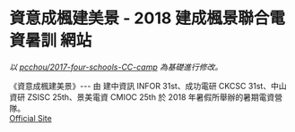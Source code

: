 # 資意成楓建美景 - 2018 建成楓景聯合電資暑訓 網站
*以 [pcchou/2017-four-schools-CC-camp](https://github.com/pcchou/2017-four-schools-CC-camp) 為基礎進行修改。*

《資意成楓建美景》--- 由 建中資訊 INFOR 31st、成功電研 CKCSC 31st、中山資研 ZSISC 25th、景美電資 CMIOC 25th 於 2018 年暑假所舉辦的暑期電資營隊。  
[Official Site](https://cscamp.codes/2018)
